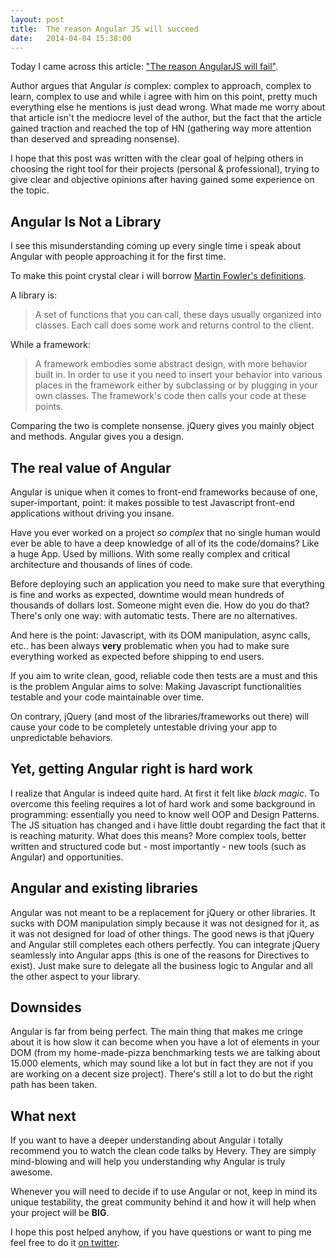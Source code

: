 ```yaml
---
layout: post
title:  The reason Angular JS will succeed
date:   2014-04-04 15:38:00
---
```


Today I came across this article: ["The reason AngularJS will fail"](http://okmaya.com/2014/03/12/the-reason-angular-js-will-fail/).

Author argues that Angular *is* complex: complex to approach, complex to learn, complex to use and while i agree with him on this point, pretty much everything else he mentions is just dead wrong. What made me worry about that article isn't the mediocre level of the author, but the fact that the article gained traction and reached the top of HN (gathering way more attention than deserved and spreading nonsense).

I hope that this post was written with the clear goal of helping others in choosing the right tool for their projects (personal & professional), trying to give clear and objective opinions after having gained some experience on the topic.

## Angular Is Not a Library

I see this misunderstanding coming up every single time i speak about Angular with people approaching it for the first time.

To make this point crystal clear i will borrow [Martin Fowler's definitions](http://martinfowler.com/bliki/InversionOfControl.html).

A library is:
> A set of functions that you can call, these days usually organized into classes. Each call does some work and returns control to the client.

While a framework:
> A framework embodies some abstract design, with more behavior built in. In order to use it you need to insert your behavior into various places in the framework either by subclassing or by plugging in your own classes. The framework's code then calls your code at these points.

Comparing the two is complete nonsense. jQuery gives you mainly object and methods. Angular gives you a design.

## The real value of Angular
Angular is unique when it comes to front-end frameworks because of one, super-important, point: it makes possible to test Javascript front-end applications without driving you insane. 

Have you ever worked on a project *so complex* that no single human would ever be able to have a deep knowledge of all of its the code/domains? Like a huge App. Used by millions. With some really complex and critical architecture and thousands of lines of code.

Before deploying such an application you need to make sure that everything is fine and works as expected, downtime would mean hundreds of thousands of dollars lost. Someone might even die. How do you do that? There's only one way: with automatic tests. There are no alternatives.

And here is the point: Javascript, with its DOM manipulation, async calls, etc.. has been always **very** problematic when you had to make sure everything worked as expected before shipping to end users.

If you aim to write clean, good, reliable code then tests are a must and this is the problem Angular aims to solve: Making Javascript functionalities testable and your code maintainable over time.

On contrary, jQuery (and most of the libraries/frameworks out there) will cause your code to be completely untestable driving your app to unpredictable behaviors.

## Yet, getting Angular right is hard work

I realize that Angular is indeed quite hard. At first it felt like *black magic*. To overcome this feeling requires a lot of hard work and some background in programming: essentially you need to know well OOP and Design Patterns. The JS situation has changed and i have little doubt regarding the fact that it is reaching maturity. What does this means? More complex tools, better written and structured code but - most importantly - new tools (such as Angular) and opportunities.

## Angular and existing libraries

Angular was not meant to be a replacement for jQuery or other libraries. It sucks with DOM manipulation simply because it was not designed for it, as it was not designed for load of other things. The good news is that jQuery and Angular still completes each others perfectly. You can integrate jQuery seamlessly into Angular apps (this is one of the reasons for Directives to exist). Just make sure to delegate all the business logic to Angular and all the other aspect to your library.

## Downsides

Angular is far from being perfect. The main thing that makes me cringe about it is how slow it can become when you have a lot of elements in your DOM (from my home-made-pizza benchmarking tests we are talking about 15.000 elements, which may sound like a lot but in fact they are not if you are working on a decent size project). There's still a lot to do but the right path has been taken.

## What next

If you want to have a deeper understanding about Angular i totally recommend you to watch the clean code talks by Hevery. They are simply mind-blowing and will help you understanding why Angular is truly awesome.

Whenever you will need to decide if to use Angular or not, keep in mind its unique testability, the great community behind it and how it will help when your project will be **BIG**.

I hope this post helped anyhow, if you have questions or want to ping me feel free to do it [on twitter](http://twitter.com/jnardiello).